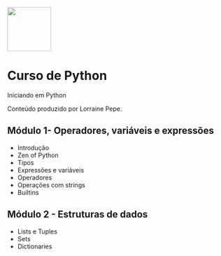 <img src="https://upload.wikimedia.org/wikipedia/commons/thumb/c/c3/Python-logo-notext.svg/1200px-Python-logo-notext.svg.png" height="100px"/>

# Curso de Python
Iniciando em Python

Conteúdo produzido por Lorraine Pepe.

## Módulo 1- Operadores, variáveis e expressões
* Introdução
* Zen of Python
* Tipos
* Expressões e variáveis
* Operadores
* Operações com strings
* Builtins

## Módulo 2 - Estruturas de dados

* Lists e Tuples
* Sets
* Dictionaries